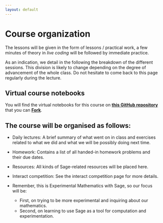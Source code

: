 ```yaml
---
layout: default
---
```


# Course organization

The lessons will be given in the form of lessons / practical work, a few minutes of theory in *live coding* will be followed by immediate practice.

As an indication, we detail in the following the breakdown of the different sessions. This division is likely to change depending on the degree of advancement of the whole class. Do not hesitate to come back to this page regularly during the lecture.
 

## Virtual course notebooks
 
You will find the virtual notebooks for this course on [**this GitHub repository**]() that you can [**Fork**](/fork).


## The course will be organised as follows: 

  - Daily lectures: A brief summary of what went on in class and exercises related to what we did and what we will be possibly doing next time.

  - Homework: Contains a list of all handed-in homework problems and their due dates.

  - Resources: All kinds of Sage-related resources will be placed here.

  - Interact competition: See the interact competition page for more details.
   
  - Remember, this is Experimental Mathematics with Sage, so our focus will be:
    - First, on trying to be more experimental and inquiring about our mathematics.
    - Second, on learning to use Sage as a tool for computation and experimentation.



















